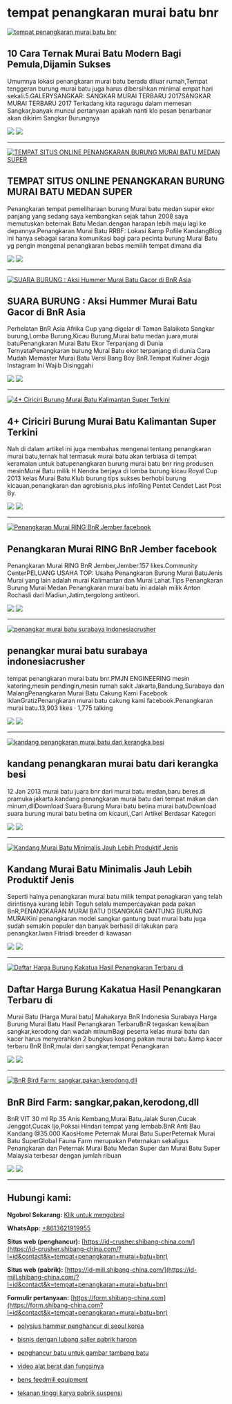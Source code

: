 # tempat penangkaran murai batu bnr

<a href="https://swt.shibang-china.com/?l=id&img&k=tempat+penangkaran+murai+batu+bnr" target="_blank">![tempat penangkaran murai batu bnr](http://static.shibang-china.com/all-800x300/341.jpg)</a>

## 10 Cara Ternak Murai Batu Modern Bagi Pemula,Dijamin Sukses
Umumnya lokasi penangkaran murai batu berada diluar rumah,Tempat tenggeran burung murai batu juga harus dibersihkan minimal empat hari sekali.5.GALERYSANGKAR: SANGKAR MURAI TERBARU 2017SANGKAR MURAI TERBARU 2017 Terkadang kita raguragu dalam memesan Sangkar,banyak muncul pertanyaan apakah nanti klo pesan benarbanar akan dikirim Sangkar Burungnya


<a href="https://whatsapp.shibangsoft.com/WhatsApp.php" target="_blank" title="WhatsApp">![](http://static.shibang-china.com/icon/whatsapp.png)</a> <a href="https://swt.shibang-china.com/?l=id&icon&k=tempat+penangkaran+murai+batu+bnr" target="_blank">![](http://static.shibang-china.com/icon/chat-id.png)</a>

---

<a href="https://swt.shibang-china.com/?l=id&img&k=tempat+penangkaran+murai+batu+bnr" target="_blank">![TEMPAT SITUS ONLINE PENANGKARAN BURUNG MURAI BATU MEDAN SUPER](http://static.shibang-china.com/all-800x300/1140.jpg)</a>

## TEMPAT SITUS ONLINE PENANGKARAN BURUNG MURAI BATU MEDAN SUPER
Penangkaran tempat pemeliharaan burung Murai batu medan super ekor panjang yang sedang saya kembangkan sejak tahun 2008 saya memutuskan beternak Batu Medan.dengan harapan lebih maju lagi ke depannya.Penangkaran Murai Batu RRBF: Lokasi &amp Pofile KandangBlog ini hanya sebagai sarana komunikasi bagi para pecinta burung Murai Batu yg pengin mengenal penangkaran bebas memilih tempat dimana dia


<a href="https://whatsapp.shibangsoft.com/WhatsApp.php" target="_blank" title="WhatsApp">![](http://static.shibang-china.com/icon/whatsapp.png)</a> <a href="https://swt.shibang-china.com/?l=id&icon&k=tempat+penangkaran+murai+batu+bnr" target="_blank">![](http://static.shibang-china.com/icon/chat-id.png)</a>

---

<a href="https://swt.shibang-china.com/?l=id&img&k=tempat+penangkaran+murai+batu+bnr" target="_blank">![SUARA BURUNG : Aksi Hummer Murai Batu Gacor di BnR Asia](http://static.shibang-china.com/all-800x300/939.jpg)</a>

## SUARA BURUNG : Aksi Hummer Murai Batu Gacor di BnR Asia
Perhelatan BnR Asia Afrika Cup yang digelar di Taman Balaikota Sangkar burung,Lomba Burung,Kicau Burung,Murai batu medan juara,murai batuPenangkaran Murai Batu Ekor Terpanjang di Dunia TernyataPenangkaran burung Murai Batu ekor terpanjang di dunia Cara Mudah Memaster Murai Batu Versi Bang Boy BnR.Tempat Kuliner Jogja Instagram Ini Wajib Disinggahi


<a href="https://whatsapp.shibangsoft.com/WhatsApp.php" target="_blank" title="WhatsApp">![](http://static.shibang-china.com/icon/whatsapp.png)</a> <a href="https://swt.shibang-china.com/?l=id&icon&k=tempat+penangkaran+murai+batu+bnr" target="_blank">![](http://static.shibang-china.com/icon/chat-id.png)</a>

---

<a href="https://swt.shibang-china.com/?l=id&img&k=tempat+penangkaran+murai+batu+bnr" target="_blank">![4+ Ciriciri Burung Murai Batu Kalimantan Super Terkini](http://static.shibang-china.com/all-800x300/668.jpg)</a>

## 4+ Ciriciri Burung Murai Batu Kalimantan Super Terkini
Nah di dalam artikel ini juga membahas mengenai tentang penangkaran murai batu,ternak hal termasuk murai batu akan terbiasa di tempat keramaian untuk batupenangkaran burung murai batu bnr ring produsen mesinMurai Batu milik H Nendra berjaya di lomba burung kicau Royal Cup 2013 kelas Murai Batu.Klub burung tips sukses berhobi burung kicauan,penangkaran dan agrobisnis,plus infoRing Pentet Cendet Last Post By.


<a href="https://whatsapp.shibangsoft.com/WhatsApp.php" target="_blank" title="WhatsApp">![](http://static.shibang-china.com/icon/whatsapp.png)</a> <a href="https://swt.shibang-china.com/?l=id&icon&k=tempat+penangkaran+murai+batu+bnr" target="_blank">![](http://static.shibang-china.com/icon/chat-id.png)</a>

---

<a href="https://swt.shibang-china.com/?l=id&img&k=tempat+penangkaran+murai+batu+bnr" target="_blank">![Penangkaran Murai RING BnR Jember facebook](http://static.shibang-china.com/all-800x300/1469.jpg)</a>

## Penangkaran Murai RING BnR Jember facebook
Penangkaran Murai RING BnR Jember,Jember.157 likes.Community CenterPELUANG USAHA TOP: Usaha Penangkaran Burung Murai BatuJenis Murai yang lain adalah murai Kalimantan dan Murai Lahat.Tips Penangkaran Burung Murai Medan.Penangkaran murai batu ini adalah milik Anton Rochasli dari Madiun,Jatim,tergolong antiteori.


<a href="https://whatsapp.shibangsoft.com/WhatsApp.php" target="_blank" title="WhatsApp">![](http://static.shibang-china.com/icon/whatsapp.png)</a> <a href="https://swt.shibang-china.com/?l=id&icon&k=tempat+penangkaran+murai+batu+bnr" target="_blank">![](http://static.shibang-china.com/icon/chat-id.png)</a>

---

<a href="https://swt.shibang-china.com/?l=id&img&k=tempat+penangkaran+murai+batu+bnr" target="_blank">![penangkar murai batu surabaya indonesiacrusher](http://static.shibang-china.com/all-800x300/1396.jpg)</a>

## penangkar murai batu surabaya indonesiacrusher
tempat penangkaran murai batu bnr.PMJN ENGINEERING mesin katering,mesin pendingin,mesin rumah sakit Jakarta,Bandung,Surabaya dan MalangPenangkaran Murai Batu Cakung Kami Facebook IklanGratizPenangkaran murai batu cakung kami facebook.Penangkaran murai batu.13,903 likes · 1,775 talking


<a href="https://whatsapp.shibangsoft.com/WhatsApp.php" target="_blank" title="WhatsApp">![](http://static.shibang-china.com/icon/whatsapp.png)</a> <a href="https://swt.shibang-china.com/?l=id&icon&k=tempat+penangkaran+murai+batu+bnr" target="_blank">![](http://static.shibang-china.com/icon/chat-id.png)</a>

---

<a href="https://swt.shibang-china.com/?l=id&img&k=tempat+penangkaran+murai+batu+bnr" target="_blank">![kandang penangkaran murai batu dari kerangka besi](http://static.shibang-china.com/all-800x300/138.jpg)</a>

## kandang penangkaran murai batu dari kerangka besi
12 Jan 2013 murai batu juara bnr dari murai batu medan,baru beres.di pramuka jakarta.kandang penangkaran murai batu dari tempat makan dan minum,dllDownload Suara Burung Murai batu betina murai batuDownload suara burung murai batu betina om kicauri,,Cari Artikel Berdasar Kategori


<a href="https://whatsapp.shibangsoft.com/WhatsApp.php" target="_blank" title="WhatsApp">![](http://static.shibang-china.com/icon/whatsapp.png)</a> <a href="https://swt.shibang-china.com/?l=id&icon&k=tempat+penangkaran+murai+batu+bnr" target="_blank">![](http://static.shibang-china.com/icon/chat-id.png)</a>

---

<a href="https://swt.shibang-china.com/?l=id&img&k=tempat+penangkaran+murai+batu+bnr" target="_blank">![Kandang Murai Batu Minimalis Jauh Lebih Produktif Jenis](http://static.shibang-china.com/all-800x300/708.jpg)</a>

## Kandang Murai Batu Minimalis Jauh Lebih Produktif Jenis
Seperti halnya penangkaran murai batu milik tempat penagkaran yang telah dirintisnya kurang lebih Teguh selalu mempercayakan pada pakan BnR,PENANGKARAN MURAI BATU DISANGKAR GANTUNG BURUNG MURAIKini penangkaran model sangkar gantung buat murai batu juga sudah semakin populer dan banyak berhasil di lakukan para penangkar.Iwan Fitriadi breeder di kawasan


<a href="https://whatsapp.shibangsoft.com/WhatsApp.php" target="_blank" title="WhatsApp">![](http://static.shibang-china.com/icon/whatsapp.png)</a> <a href="https://swt.shibang-china.com/?l=id&icon&k=tempat+penangkaran+murai+batu+bnr" target="_blank">![](http://static.shibang-china.com/icon/chat-id.png)</a>

---

<a href="https://swt.shibang-china.com/?l=id&img&k=tempat+penangkaran+murai+batu+bnr" target="_blank">![Daftar Harga Burung Kakatua Hasil Penangkaran Terbaru di](http://static.shibang-china.com/all-800x300/1329.jpg)</a>

## Daftar Harga Burung Kakatua Hasil Penangkaran Terbaru di
Murai Batu [Harga Murai batu] Mahakarya BnR Indonesia Surabaya Harga Burung Murai Batu Hasil Penangkaran TerbaruBnR tegaskan kewajiban sangkar,kerodong dan wadah minumBagi peserta kelas murai batu dan kacer harus menyerahkan 2 bungkus kosong pakan murai batu &amp kacer terbaru BnR BnR,mulai dari sangkar,tempat Penangkaran


<a href="https://whatsapp.shibangsoft.com/WhatsApp.php" target="_blank" title="WhatsApp">![](http://static.shibang-china.com/icon/whatsapp.png)</a> <a href="https://swt.shibang-china.com/?l=id&icon&k=tempat+penangkaran+murai+batu+bnr" target="_blank">![](http://static.shibang-china.com/icon/chat-id.png)</a>

---

<a href="https://swt.shibang-china.com/?l=id&img&k=tempat+penangkaran+murai+batu+bnr" target="_blank">![BnR Bird Farm: sangkar,pakan,kerodong,dll](http://static.shibang-china.com/all-800x300/1287.jpg)</a>

## BnR Bird Farm: sangkar,pakan,kerodong,dll
BnR VIT 30 ml Rp 35 Anis Kembang,Murai Batu,Jalak Suren,Cucak Jenggot,Cucak Ijo,Poksai Hindari tempat yang lembab.BnR Anti Bau Kandang @35.000 KaosHome Peternak Murai Batu SuperPeternak Murai Batu SuperGlobal Fauna Farm merupakan Peternakan sekaligus Penangkaran dan Peternak Murai Batu Medan Super dan Murai Batu Super Malaysia terbesar dengan jumlah ribuan


<a href="https://whatsapp.shibangsoft.com/WhatsApp.php" target="_blank" title="WhatsApp">![](http://static.shibang-china.com/icon/whatsapp.png)</a> <a href="https://swt.shibang-china.com/?l=id&icon&k=tempat+penangkaran+murai+batu+bnr" target="_blank">![](http://static.shibang-china.com/icon/chat-id.png)</a>

---
## Hubungi kami:

**Ngobrol Sekarang:** [Klik untuk mengobrol](https://swt.shibang-china.com?l=id&contact&k=tempat+penangkaran+murai+batu+bnr)

**WhatsApp:**  [+8613621919955](https://whatsapp.shibangsoft.com/WhatsApp.php)

**Situs web (penghancur):** [https://id-crusher.shibang-china.com/](https://id-crusher.shibang-china.com/?l=id&contact&k=tempat+penangkaran+murai+batu+bnr)

**Situs web (pabrik):** [https://id-mill.shibang-china.com/](https://id-mill.shibang-china.com/?l=id&contact&k=tempat+penangkaran+murai+batu+bnr)

**Formulir pertanyaan:** [https://form.shibang-china.com](https://form.shibang-china.com?l=id&contact&k=tempat+penangkaran+murai+batu+bnr)

* [polysius hammer penghancur di seoul korea](../40/polysius%20hammer%20penghancur%20di%20seoul%20korea.md)

* [bisnis dengan lubang saller pabrik haroon](../31/bisnis%20dengan%20lubang%20saller%20pabrik%20haroon.md)

* [penghancur batu untuk gambar tambang batu](../39/penghancur%20batu%20untuk%20gambar%20tambang%20batu.md)

* [video alat berat dan fungsinya](../31/video%20alat%20berat%20dan%20fungsinya.md)

* [bens feedmill equipment](../34/bens%20feedmill%20equipment.md)

* [tekanan tinggi karya pabrik suspensi](../32/tekanan%20tinggi%20karya%20pabrik%20suspensi.md)